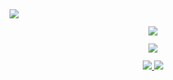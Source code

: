 <a aria-label="Hello" href="https://github.com/untitled-1111">
  <img src="https://capsule-render.vercel.app/api?type=waving&height=300&color=292929&text=hello.&textBg=false&fontSize=65&fontColor=e6e6e6&desc=/profile/untitled-1111&descSize=10&descAlignY=61&descAlign=55">
</a>

<p align="center">
  <a aria-label="Github Top Languages" href="https://github.com/untitled-1111?tab=repositories">
    <img src="https://github-readme-stats.vercel.app/api/top-langs/?username=untitled-1111&title_color=059ef5&bg_color=292929&text_color=dbdbdb&border_radius=30&hide_border=true&layout=pie&hide=cmake,batchfile,shell,perl">
  </a>
</p>

<p align="center">
  <a aria-label="Spotify" href="https://open.spotify.com/user/315nqpr6bmofuvh74dwdewki2rby">
    <img src="https://spotify-recently-played-readme.vercel.app/api?user=315nqpr6bmofuvh74dwdewki2rby&count=3">
  </a>
</p>

<p align="center"> 
  <a aria-label="BlastHack" href="https://www.blast.hk/members/442386/">
    <img src="https://img.shields.io/badge/BLASTHACK-%2326A5E4.svg?style=for-the-badge&logo=hackthebox&color=555555&logoColor=059ef5">
    <img src="https://komarev.com/ghpvc/?username=untitled-1111&style=for-the-badge&abbreviated=true">
  </a>
</p>
